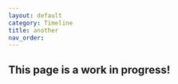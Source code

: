 ```yaml
---
layout: default
category: Timeline
title: another
nav_order: 
---
```


## This page is a work in progress!
